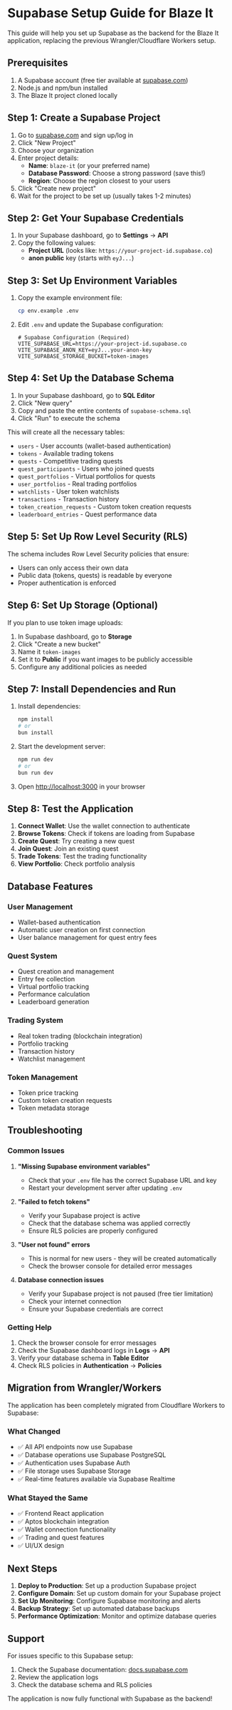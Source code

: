 # Supabase Setup Guide for Blaze It

This guide will help you set up Supabase as the backend for the Blaze It application, replacing the previous Wrangler/Cloudflare Workers setup.

## Prerequisites

1. A Supabase account (free tier available at [supabase.com](https://supabase.com))
2. Node.js and npm/bun installed
3. The Blaze It project cloned locally

## Step 1: Create a Supabase Project

1. Go to [supabase.com](https://supabase.com) and sign up/log in
2. Click "New Project"
3. Choose your organization
4. Enter project details:
   - **Name**: `blaze-it` (or your preferred name)
   - **Database Password**: Choose a strong password (save this!)
   - **Region**: Choose the region closest to your users
5. Click "Create new project"
6. Wait for the project to be set up (usually takes 1-2 minutes)

## Step 2: Get Your Supabase Credentials

1. In your Supabase dashboard, go to **Settings** → **API**
2. Copy the following values:
   - **Project URL** (looks like: `https://your-project-id.supabase.co`)
   - **anon public** key (starts with `eyJ...`)

## Step 3: Set Up Environment Variables

1. Copy the example environment file:
   ```bash
   cp env.example .env
   ```

2. Edit `.env` and update the Supabase configuration:
   ```env
   # Supabase Configuration (Required)
   VITE_SUPABASE_URL=https://your-project-id.supabase.co
   VITE_SUPABASE_ANON_KEY=eyJ...your-anon-key
   VITE_SUPABASE_STORAGE_BUCKET=token-images
   ```

## Step 4: Set Up the Database Schema

1. In your Supabase dashboard, go to **SQL Editor**
2. Click "New query"
3. Copy and paste the entire contents of `supabase-schema.sql`
4. Click "Run" to execute the schema

This will create all the necessary tables:
- `users` - User accounts (wallet-based authentication)
- `tokens` - Available trading tokens
- `quests` - Competitive trading quests
- `quest_participants` - Users who joined quests
- `quest_portfolios` - Virtual portfolios for quests
- `user_portfolios` - Real trading portfolios
- `watchlists` - User token watchlists
- `transactions` - Transaction history
- `token_creation_requests` - Custom token creation requests
- `leaderboard_entries` - Quest performance data

## Step 5: Set Up Row Level Security (RLS)

The schema includes Row Level Security policies that ensure:
- Users can only access their own data
- Public data (tokens, quests) is readable by everyone
- Proper authentication is enforced

## Step 6: Set Up Storage (Optional)

If you plan to use token image uploads:

1. In Supabase dashboard, go to **Storage**
2. Click "Create a new bucket"
3. Name it `token-images`
4. Set it to **Public** if you want images to be publicly accessible
5. Configure any additional policies as needed

## Step 7: Install Dependencies and Run

1. Install dependencies:
   ```bash
   npm install
   # or
   bun install
   ```

2. Start the development server:
   ```bash
   npm run dev
   # or
   bun run dev
   ```

3. Open [http://localhost:3000](http://localhost:3000) in your browser

## Step 8: Test the Application

1. **Connect Wallet**: Use the wallet connection to authenticate
2. **Browse Tokens**: Check if tokens are loading from Supabase
3. **Create Quest**: Try creating a new quest
4. **Join Quest**: Join an existing quest
5. **Trade Tokens**: Test the trading functionality
6. **View Portfolio**: Check portfolio analysis

## Database Features

### User Management
- Wallet-based authentication
- Automatic user creation on first connection
- User balance management for quest entry fees

### Quest System
- Quest creation and management
- Entry fee collection
- Virtual portfolio tracking
- Performance calculation
- Leaderboard generation

### Trading System
- Real token trading (blockchain integration)
- Portfolio tracking
- Transaction history
- Watchlist management

### Token Management
- Token price tracking
- Custom token creation requests
- Token metadata storage

## Troubleshooting

### Common Issues

1. **"Missing Supabase environment variables"**
   - Check that your `.env` file has the correct Supabase URL and key
   - Restart your development server after updating `.env`

2. **"Failed to fetch tokens"**
   - Verify your Supabase project is active
   - Check that the database schema was applied correctly
   - Ensure RLS policies are properly configured

3. **"User not found" errors**
   - This is normal for new users - they will be created automatically
   - Check the browser console for detailed error messages

4. **Database connection issues**
   - Verify your Supabase project is not paused (free tier limitation)
   - Check your internet connection
   - Ensure your Supabase credentials are correct

### Getting Help

1. Check the browser console for error messages
2. Check the Supabase dashboard logs in **Logs** → **API**
3. Verify your database schema in **Table Editor**
4. Check RLS policies in **Authentication** → **Policies**

## Migration from Wrangler/Workers

The application has been completely migrated from Cloudflare Workers to Supabase:

### What Changed
- ✅ All API endpoints now use Supabase
- ✅ Database operations use Supabase PostgreSQL
- ✅ Authentication uses Supabase Auth
- ✅ File storage uses Supabase Storage
- ✅ Real-time features available via Supabase Realtime

### What Stayed the Same
- ✅ Frontend React application
- ✅ Aptos blockchain integration
- ✅ Wallet connection functionality
- ✅ Trading and quest features
- ✅ UI/UX design

## Next Steps

1. **Deploy to Production**: Set up a production Supabase project
2. **Configure Domain**: Set up custom domain for your Supabase project
3. **Set Up Monitoring**: Configure Supabase monitoring and alerts
4. **Backup Strategy**: Set up automated database backups
5. **Performance Optimization**: Monitor and optimize database queries

## Support

For issues specific to this Supabase setup:
1. Check the Supabase documentation: [docs.supabase.com](https://docs.supabase.com)
2. Review the application logs
3. Check the database schema and RLS policies

The application is now fully functional with Supabase as the backend!

